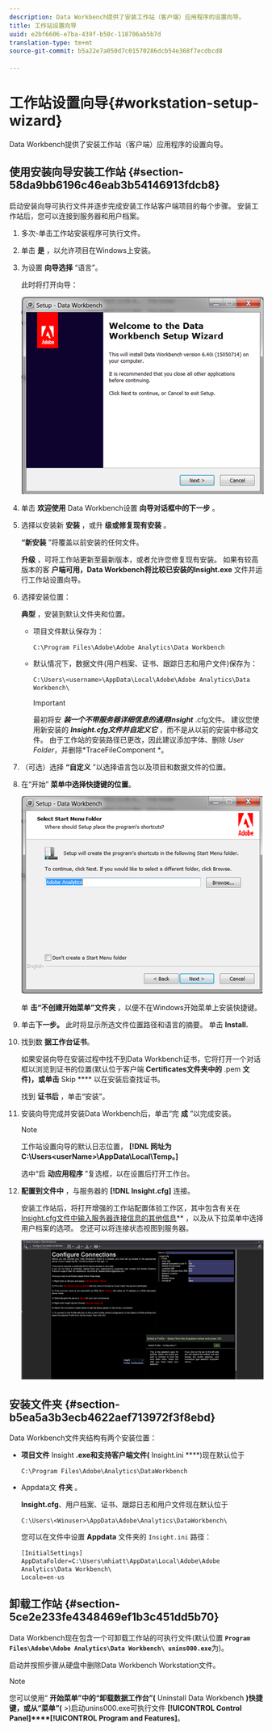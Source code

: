 ```yaml
---
description: Data Workbench提供了安装工作站（客户端）应用程序的设置向导。
title: 工作站设置向导
uuid: e2bf6606-e7ba-439f-b50c-118706ab5b7d
translation-type: tm+mt
source-git-commit: b5a22e7a050d7c01570286dcb54e368f7ecdbcd8

---
```



# 工作站设置向导{#workstation-setup-wizard}

Data Workbench提供了安装工作站（客户端）应用程序的设置向导。

## 使用安装向导安装工作站 {#section-58da9bb6196c46eab3b54146913fdcb8}

启动安装向导可执行文件并逐步完成安装工作站客户端项目的每个步骤。 安装工作站后，您可以连接到服务器和用户档案。

1. 多次-单击工作站安装程序可执行文件。
1. 单击 **是** ，以允许项目在Windows上安装。
1. 为设置 **向导选择** “语言”。

   此时将打开向导：

   ![](assets/6_4_workstation_wizard.png)

1. 单击 **欢迎使用** Data Workbench设置 **向导对话框中的下一步** 。

1. 选择以安装新 **安装** ，或升 **级或修复现有安装** 。

   **“新安装** ”将覆盖以前安装的任何文件。

   **升级** ，可将工作站更新至最新版本，或者允许您修复现有安装。 如果有较高版本的客 **户端可用，Data Workbench将比较已安装的Insight.exe** 文件并运行工作站设置向导。

1. 选择安装位置：

   **典型** ，安装到默认文件夹和位置。

   * 项目文件默认保存为：

      ```
      C:\Program Files\Adobe\Adobe Analytics\Data Workbench
      ```

   * 默认情况下，数据文件(用户档案、证书、跟踪日志和用户文件)保存为：

      ```
      C:\Users\<username>\AppData\Local\Adobe\Adobe Analytics\Data Workbench\
      ```

      >[!IMPORTANT]
      >
      >最初将安 ***装一个不带服务器详细信息的通用Insight*** .cfg文件。 建议您使用新安装的 ***Insight.cfg文件并自定义它*** ，而不是从以前的安装中移动文件。 由于工作站的安装路径已更改，因此建议添加字体、删除 *User Folder*，并删除*TraceFileComponent *。

1. （可选）选择 **“自定义** ”以选择语言包以及项目和数据文件的位置。
1. 在“开始” **菜单中选择快捷键的位置**。

   ![](assets/6_4_workstation_wizard_folder.png)

   单 **击“不创建开始菜单”文件夹** ，以便不在Windows开始菜单上安装快捷键。

1. 单击&#x200B;**下一步。** 此时将显示所选文件位置路径和语言的摘要。 单击 **Install.**

1. 找到数 **据工作台证书**。

   如果安装向导在安装过程中找不到Data Workbench证书，它将打开一个对话框以浏览到证书的位置(默认位于客户端 **Certificates文件夹中的** .pem **文件)，或单击** Skip **** 以在安装后查找证书。

   找到 **证书后** ，单击“安装”。

1. 安装向导完成并安装Data Workbench后，单击“完 **成** ”以完成安装。

   >[!NOTE]
   >
   >工作站设置向导的默认日志位置， **[!DNL 网址为C:\Users\<userName>\AppData\Local\Temp。]**

   选中“启 **动应用程序** ”复选框，以在设置后打开工作台。

1. **配置到文件中** ，与服务器的 **[!DNL Insight.cfg]** 连接。

   安装工作站后，将打开增强的工作站配置体验工作区，其中包含有关在 [Insight.cfg文件中输入服务器连接信息的其他信息](/help/home/c-get-started/c-insght-config-param.md)** ，以及从下拉菜单中选择用户档案的选项。 您还可以将连接状态视图到服务器。

   ![](assets/6_4_workstation_install_conf_conn.png)

## 安装文件夹 {#section-b5ea5a3b3ecb4622aef713972f3f8ebd}

Data Workbench文件夹结构有两个安装位置：

* **项目文件** Insight **.exe和支持客户端文件(** Insight.ini ****)现在默认位于

   ```
   C:\Program Files\Adobe\Analytics\DataWorkbench
   ```

* Appdata文 **件夹** 。

   **Insight.cfg**、用户档案、证书、跟踪日志和用户文件现在默认位于

   ```
   C:\Users\<Winuser>\AppData\Adobe\Analytics\DataWorkbench\ 
   ```

   您可以在文件中设置 **Appdata** 文件夹的 `Insight.ini` 路径：

   ```
   [InitialSettings] 
   AppDataFolder=C:\Users\mhiatt\AppData\Local\Adobe\Adobe Analytics\Data Workbench\ 
   Locale=en-us
   ```

## 卸载工作站 {#section-5ce2e233fe4348469ef1b3c451dd5b70}

Data Workbench现在包含一个可卸载工作站的可执行文件(默认位置 **`Program Files\Adobe\Adobe Analytics\Data Workbench\ unins000.exe`**&#x200B;为)。

启动并按照步骤从硬盘中删除Data Workbench Workstation文件。

>[!NOTE]
>
>您可以使用“ **开始菜单”中的“卸载数据工作台”(** Uninstall Data Workbench **)快捷键，或从“菜单”(** >)启动unins000.exe可执行文件 **[!UICONTROL Control Panel]****[!UICONTROL Program and Features]**。
